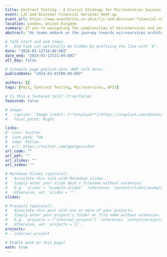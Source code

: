 ```yaml
---
title: Contract Testing - A Crucial Strategy for Microservices Success
event: LJC and Discover Financial Services meet-up
event_url: https://www.eventbrite.co.uk/e/ljc-and-discover-financial-services-meet-up-tickets-816730862997
location: London, United Kingdom
summary: If you're navigating the complexities of microservices and seeking effective testing strategies, this session will provide valuable insights to empower your team in achieving the desired benefits of rapid, independent deployments.
abstract: "As teams embark on the journey towards microservices architecture, the promise of swift and independent deployments becomes a driving force. However, the transition often hits roadblocks when relying heavily on traditional end-to-end testing strategies. While providing a high level of confidence, these strategies can impede deployment frequency, create inter-team dependencies, and diminish team autonomy.Join me as I delve into Discover Financial Services' experience in modernising our systems, the bottlenecks we encountered, and how we are attempting to overcome them by adopting contract testing. Discover the diverse contract testing strategies and tools that played a pivotal role in our journey, and witness how this approach not only removed bottlenecks in our CI/CD pipeline but also fostered a culture of agility and autonomy.If you're navigating the complexities of microservices and seeking effective testing strategies, this session will provide valuable insights to empower your team in achieving the desired benefits of rapid, independent deployments."

# Talk start and end times.
#   End time can optionally be hidden by prefixing the line with `#`.
date: "2024-03-12T18:00:00Z"
date_end: "2024-03-12T21:00:00Z"
all_day: false

# Schedule page publish date (NOT talk date).
publishDate: "2024-02-01T00:00:00Z"

authors: []
tags: [Pact, Contract Testing, Microservices, APIs]

# Is this a featured talk? (true/false)
featured: false

# image:
#   caption: 'Image credit: [**Unsplash**](https://unsplash.com/photos/bzdhc5b3Bxs)'
#   focal_point: Right

links:
#- icon: twitter
#  icon_pack: fab
#  name: Follow
#  url: https://twitter.com/georgecushen
url_code: ""
url_pdf: ""
url_slides: ""
url_video: ""

# Markdown Slides (optional).
#   Associate this talk with Markdown slides.
#   Simply enter your slide deck's filename without extension.
#   E.g. `slides = "example-slides"` references `content/slides/example-slides.md`.
#   Otherwise, set `slides = ""`.
slides: 

# Projects (optional).
#   Associate this post with one or more of your projects.
#   Simply enter your project's folder or file name without extension.
#   E.g. `projects = ["internal-project"]` references `content/project/deep-learning/index.md`.
#   Otherwise, set `projects = []`.
projects:
# - internal-project

# Enable math on this page?
math: true
---
```


<!-- {{% alert note %}}
Click on the **Slides** button above to view the built-in slides feature.
{{% /alert %}}

Slides can be added in a few ways:

- **Create** slides using academia's [*Slides*](https://sourcethemes.com/academic/docs/managing-content/#create-slides) feature and link using `slides` parameter in the front matter of the talk file
- **Upload** an existing slide deck to `static/` and link using `url_slides` parameter in the front matter of the talk file
- **Embed** your slides (e.g. Google Slides) or presentation video on this page using [shortcodes](https://sourcethemes.com/academic/docs/writing-markdown-latex/).

Further talk details can easily be added to this page using *Markdown* and $\rm \LaTeX$ math code. -->
